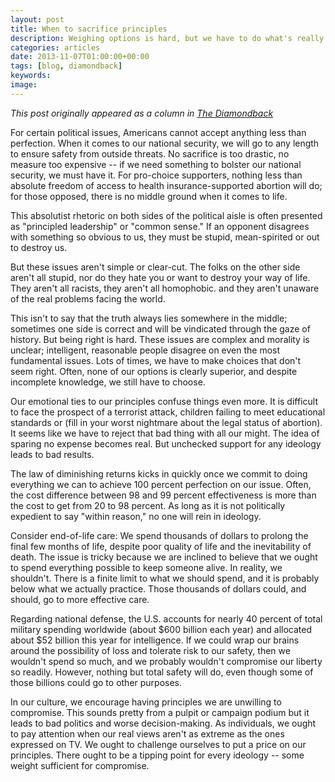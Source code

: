```yaml
---
layout: post
title: When to sacrifice principles
description: Weighing options is hard, but we have to do what's really right
categories: articles
date: 2013-11-07T01:00:00+00:00
tags: [blog, diamondback]
keywords:
image:
---
```

*This post originally appeared as a column in [The Diamondback](http://www.diamondbackonline.com/opinion/article_5dd5d888-4753-11e3-a32e-001a4bcf6878.html)*

For certain political issues, Americans cannot accept anything less than perfection. When it comes to our national security, we will go to any length to ensure safety from outside threats. No sacrifice is too drastic, no measure too expensive -- if we need something to bolster our national security, we must have it. For pro-choice supporters, nothing less than absolute freedom of access to health insurance-supported abortion will do; for those opposed, there is no middle ground when it comes to life.

This absolutist rhetoric on both sides of the political aisle is often presented as "principled leadership" or "common sense." If an opponent disagrees with something so obvious to us, they must be stupid, mean-spirited or out to destroy us.

But these issues aren't simple or clear-cut. The folks on the other side aren't all stupid, nor do they hate you or want to destroy your way of life. They aren't all racists, they aren't all homophobic. and they aren't unaware of the real problems facing the world.

This isn't to say that the truth always lies somewhere in the middle; sometimes one side is correct and will be vindicated through the gaze of history. But being right is hard. These issues are complex and morality is unclear; intelligent, reasonable people disagree on even the most fundamental issues. Lots of times, we have to make choices that don't seem right. Often, none of our options is clearly superior, and despite incomplete knowledge, we still have to choose.

Our emotional ties to our principles confuse things even more. It is difficult to face the prospect of a terrorist attack, children failing to meet educational standards or (fill in your worst nightmare about the legal status of abortion). It seems like we have to reject that bad thing with all our might. The idea of sparing no expense becomes real. But unchecked support for any ideology leads to bad results.

The law of diminishing returns kicks in quickly once we commit to doing everything we can to achieve 100 percent perfection on our issue. Often, the cost difference between 98 and 99 percent effectiveness is more than the cost to get from 20 to 98 percent. As long as it is not politically expedient to say "within reason," no one will rein in ideology.

Consider end-of-life care: We spend thousands of dollars to prolong the final few months of life, despite poor quality of life and the inevitability of death. The issue is tricky because we are inclined to believe that we ought to spend everything possible to keep someone alive. In reality, we shouldn't. There is a finite limit to what we should spend, and it is probably below what we actually practice. Those thousands of dollars could, and should, go to more effective care.

Regarding national defense, the U.S. accounts for nearly 40 percent of total military spending worldwide (about $600 billion each year) and allocated about $52 billion this year for intelligence. If we could wrap our brains around the possibility of loss and tolerate risk to our safety, then we wouldn't spend so much, and we probably wouldn't compromise our liberty so readily. However, nothing but total safety will do, even though some of those billions could go to other purposes.

In our culture, we encourage having principles we are unwilling to compromise. This sounds pretty from a pulpit or campaign podium but it leads to bad politics and worse decision-making. As individuals, we ought to pay attention when our real views aren't as extreme as the ones expressed on TV. We ought to challenge ourselves to put a price on our principles. There ought to be a tipping point for every ideology -- some weight sufficient for compromise.